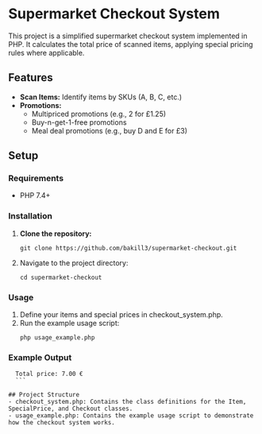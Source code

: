# Supermarket Checkout System

This project is a simplified supermarket checkout system implemented in PHP. It calculates the total price of scanned items, applying special pricing rules where applicable.

## Features

- **Scan Items:** Identify items by SKUs (A, B, C, etc.)
- **Promotions:**
  - Multipriced promotions (e.g., 2 for £1.25)
  - Buy-n-get-1-free promotions
  - Meal deal promotions (e.g., buy D and E for £3)

## Setup

### Requirements

- PHP 7.4+

### Installation

1. **Clone the repository:**
   ```
   git clone https://github.com/bakill3/supermarket-checkout.git
   ```
2. Navigate to the project directory:
	```
	cd supermarket-checkout
	```
### Usage
1. Define your items and special prices in checkout_system.php.
2. Run the example usage script:
	```
	php usage_example.php
	```

### Example Output
  ```
	Total price: 7.00 €
	```
  
## Project Structure
- checkout_system.php: Contains the class definitions for the Item, SpecialPrice, and Checkout classes.
- usage_example.php: Contains the example usage script to demonstrate how the checkout system works.
